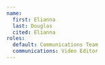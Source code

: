 ```yaml
---
name:
  first: Elianna
  last: Douglas
  cited: Elianna
roles:
  default: Communications Team
  communications: Video Editor
---
```

